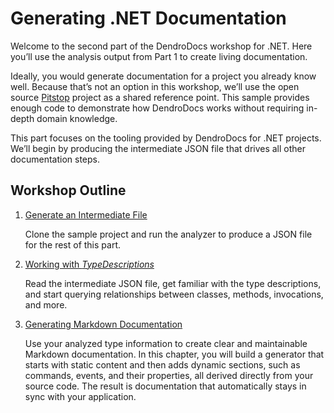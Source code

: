 # Generating .NET Documentation

Welcome to the second part of the DendroDocs workshop for .NET.
Here you’ll use the analysis output from Part 1 to create living documentation.

Ideally, you would generate documentation for a project you already know well.
Because that’s not an option in this workshop, we’ll use the open source [Pitstop](https://github.com/EdwinVW/pitstop) project as a shared reference point.
This sample provides enough code to demonstrate how DendroDocs works without requiring in-depth domain knowledge.

This part focuses on the tooling provided by DendroDocs for .NET projects.
We’ll begin by producing the intermediate JSON file that drives all other documentation steps.

## Workshop Outline

1. [Generate an Intermediate File](01-generate-intermediate-file.md)

   Clone the sample project and run the analyzer to produce a JSON file for the rest of this part.


2. [Working with _TypeDescriptions_](02-work-with-types.md)

   Read the intermediate JSON file, get familiar with the type descriptions, and start querying relationships between classes, methods, invocations, and more.

3. [Generating Markdown Documentation](03-generate-markdown.md)

   Use your analyzed type information to create clear and maintainable Markdown documentation.
   In this chapter, you will build a generator that starts with static content and then adds dynamic sections, such as commands, events, and their properties, all derived directly from your source code.
   The result is documentation that automatically stays in sync with your application.
